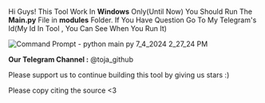 Hi Guys!
This Tool Work In **Windows** Only(Until Now)
You Should Run The **Main.py** File in **modules** Folder.
If You Have Question Go To My Telegram's Id(My Id In Tool , You Can See When You Run It)



![Command Prompt - python  main py 7_4_2024 2_27_24 PM](https://github.com/JackyJa/ToJa/assets/145385026/2059bc13-bc92-4a03-9219-020bfc986d2b)








**Our Telegram Channel :** @toja_github


Please support us to continue building this tool by giving us stars  :)


Please copy citing the source <3
